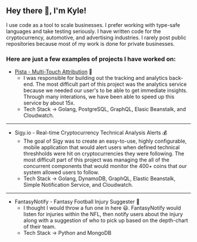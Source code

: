 ## Hey there 👋, I'm Kyle!

I use code as a tool to scale businesses. I prefer working with type-safe languages and take testing seriously. I have written code for the cryptocurrency, automotive, and advertising industries. I rarely post public repositories because most of my work is done for private businesses. 

### Here are just a few examples of projects I have worked on:

* [Pista - Multi-Touch Attribution](https://usepista.com?utm_source=github) :rocket:
  * I was responsible for building out the tracking and analytics back-end. The most difficult part of this project was the analytics service because we needed our user's to be able to get immediate insights. Through many interations, we have been able to speed up this service by about 15x.
  * Tech Stack -> Golang, PostgreSQL, GraphQL, Elasic Beanstalk, and Cloudwatch.
---

* Sigy.io - Real-time Cryptocurrency Technical Analysis Alerts :moneybag:
  * The goal of Sigy was to create an easy-to-use, highly configurable, mobile application that would alert users when defined technical threshholds were hit on cryptocurrencies they were following. The most difficult part of this project was managing the all of the concurrent components that would monitor the 400+ coins that our system allowed users to follow.
  * Tech Stack -> Golang, DynamoDB, GraphQL, Elastic Beanstalk, Simple Notification Service, and Cloudwatch. 

---

* FantasyNotify - Fantasy Football Injury Suggester :football:
  * I thought I would throw a fun one in here :smiley:. FantasyNotify would listen for injuries within the NFL, then notify users about the injury along with a suggestion of who to pick up based on the depth-chart of their team.
  * Tech Stack -> Python and MongoDB
